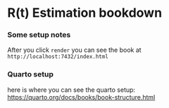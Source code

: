 # R(t) Estimation bookdown

### Some setup notes

After you click `render` you can see the book at `http://localhost:7432/index.html`

### Quarto setup
here is where you can see the quarto setup: https://quarto.org/docs/books/book-structure.html
